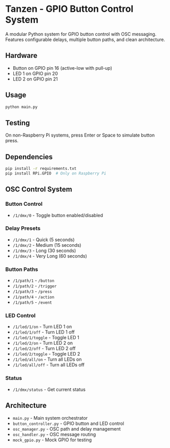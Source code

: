 # Tanzen - GPIO Button Control System

A modular Python system for GPIO button control with OSC messaging. Features configurable delays, multiple button paths, and clean architecture.

## Hardware
- Button on GPIO pin 16 (active-low with pull-up)
- LED 1 on GPIO pin 20
- LED 2 on GPIO pin 21

## Usage
```bash
python main.py
```

## Testing
On non-Raspberry Pi systems, press Enter or Space to simulate button press.

## Dependencies
```bash
pip install -r requirements.txt
pip install RPi.GPIO  # Only on Raspberry Pi
```

## OSC Control System

### Button Control
- `/1/dmx/0` - Toggle button enabled/disabled

### Delay Presets
- `/1/dmx/1` - Quick (5 seconds)
- `/1/dmx/2` - Medium (15 seconds)
- `/1/dmx/3` - Long (30 seconds)
- `/1/dmx/4` - Very Long (60 seconds)

### Button Paths
- `/1/path/1` - `/button`
- `/1/path/2` - `/trigger`
- `/1/path/3` - `/press`
- `/1/path/4` - `/action`
- `/1/path/5` - `/event`

### LED Control
- `/1/led/1/on` - Turn LED 1 on
- `/1/led/1/off` - Turn LED 1 off
- `/1/led/1/toggle` - Toggle LED 1
- `/1/led/2/on` - Turn LED 2 on
- `/1/led/2/off` - Turn LED 2 off
- `/1/led/2/toggle` - Toggle LED 2
- `/1/led/all/on` - Turn all LEDs on
- `/1/led/all/off` - Turn all LEDs off

### Status
- `/1/dmx/status` - Get current status

## Architecture
- `main.py` - Main system orchestrator
- `button_controller.py` - GPIO button and LED control
- `osc_manager.py` - OSC path and delay management
- `osc_handler.py` - OSC message routing
- `mock_gpio.py` - Mock GPIO for testing
